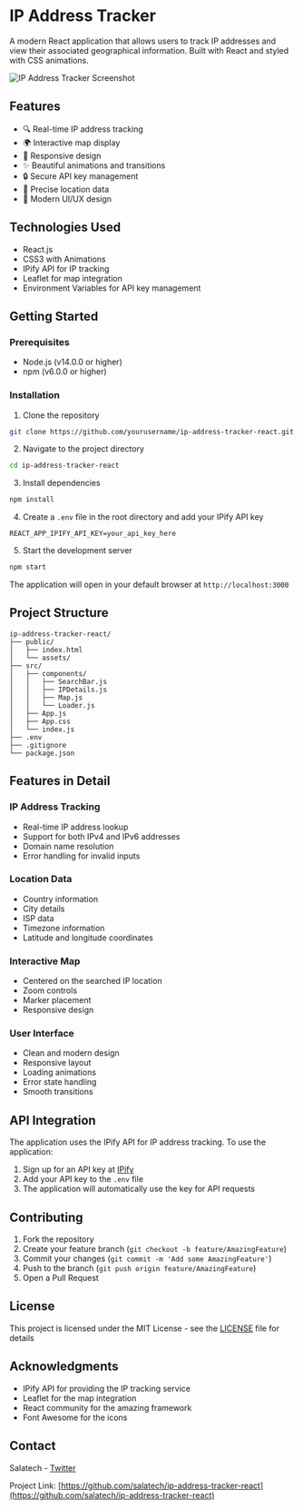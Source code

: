 # IP Address Tracker

A modern React application that allows users to track IP addresses and view their associated geographical information. Built with React and styled with CSS animations.

![IP Address Tracker Screenshot](screenshot.png)

## Features

- 🔍 Real-time IP address tracking
- 🌍 Interactive map display
- 📱 Responsive design
- ✨ Beautiful animations and transitions
- 🔒 Secure API key management
- 🎯 Precise location data
- 💫 Modern UI/UX design

## Technologies Used

- React.js
- CSS3 with Animations
- IPify API for IP tracking
- Leaflet for map integration
- Environment Variables for API key management

## Getting Started

### Prerequisites

- Node.js (v14.0.0 or higher)
- npm (v6.0.0 or higher)

### Installation

1. Clone the repository
```bash
git clone https://github.com/yourusername/ip-address-tracker-react.git
```

2. Navigate to the project directory
```bash
cd ip-address-tracker-react
```

3. Install dependencies
```bash
npm install
```

4. Create a `.env` file in the root directory and add your IPify API key
```env
REACT_APP_IPIFY_API_KEY=your_api_key_here
```

5. Start the development server
```bash
npm start
```

The application will open in your default browser at `http://localhost:3000`

## Project Structure

```
ip-address-tracker-react/
├── public/
│   ├── index.html
│   └── assets/
├── src/
│   ├── components/
│   │   ├── SearchBar.js
│   │   ├── IPDetails.js
│   │   ├── Map.js
│   │   └── Loader.js
│   ├── App.js
│   ├── App.css
│   └── index.js
├── .env
├── .gitignore
└── package.json
```

## Features in Detail

### IP Address Tracking
- Real-time IP address lookup
- Support for both IPv4 and IPv6 addresses
- Domain name resolution
- Error handling for invalid inputs

### Location Data
- Country information
- City details
- ISP data
- Timezone information
- Latitude and longitude coordinates

### Interactive Map
- Centered on the searched IP location
- Zoom controls
- Marker placement
- Responsive design

### User Interface
- Clean and modern design
- Responsive layout
- Loading animations
- Error state handling
- Smooth transitions

## API Integration

The application uses the IPify API for IP address tracking. To use the application:

1. Sign up for an API key at [IPify](https://www.ipify.org/)
2. Add your API key to the `.env` file
3. The application will automatically use the key for API requests

## Contributing

1. Fork the repository
2. Create your feature branch (`git checkout -b feature/AmazingFeature`)
3. Commit your changes (`git commit -m 'Add some AmazingFeature'`)
4. Push to the branch (`git push origin feature/AmazingFeature`)
5. Open a Pull Request

## License

This project is licensed under the MIT License - see the [LICENSE](LICENSE) file for details

## Acknowledgments

- IPify API for providing the IP tracking service
- Leaflet for the map integration
- React community for the amazing framework
- Font Awesome for the icons

## Contact

Salatech - [Twitter](https://twitter.com/salatech2)

Project Link: [https://github.com/salatech/ip-address-tracker-react](https://github.com/salatech/ip-address-tracker-react)
